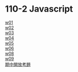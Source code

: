 # 110-2 Javascript
[w01](https://github.com/vincent20011128/110-2-Javascript/blob/main/w01/w01_39.md)<br>
[w02](https://github.com/vincent20011128/110-2-Javascript/blob/main/w02/w01_39.md)<br>
[w03](https://github.com/vincent20011128/110-2-Javascript/blob/main/w03/counter_starter_210410139/w03.md)<br>
[w04](https://github.com/vincent20011128/110-2-Javascript/blob/main/w04/menu-starter-210410139/w04.md)<br>
[w05](https://github.com/vincent20011128/110-2-Javascript/blob/main/w05/%E9%99%A3%E5%88%97/%E7%94%98%E8%8B%A6%E8%AB%87.md)<br>
[w06](https://github.com/vincent20011128/110-2-Javascript/blob/main/w06/md/.md.pdf)<br>
[w08](https://github.com/vincent20011128/110-2-Javascript/tree/main/w08/md)<br>
[w09](https://github.com/vincent20011128/110-2-Javascript/tree/main/w09)<br>
[期中開放考題](https://github.com/vincent20011128/110-2-Javascript/blob/main/%E6%9C%9F%E4%B8%AD%E8%80%83%E9%96%8B%E6%94%BE%E9%A1%8C/hw02_omnifood_210410139/md/readme..md)
